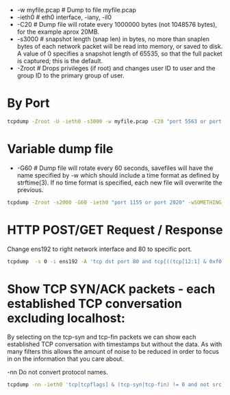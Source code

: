 <!-- TITLE: Tcpdump -->

* -w myfile.pcap  #  Dump to file myfile.pcap
* -ieth0                 # eth0 interface,  -iany, -il0
* -C20                  # Dump file will rotate every 1000000 bytes (not 1048576 bytes), for the example aprox 20MB.
* -s3000               # snapshot length (snap len) in bytes, no more than snaplen bytes of each network packet will be read into memory, or saved to disk.  A value of 0 specifies a snapshot length of 65535, so that the full packet is captured; this is the default.
* -Zroot                # Drops privileges (if root) and changes user ID to user and the group ID to the primary group of user.
# By Port

```sh
tcpdump -Zroot -U -ieth0 -s3000 -w myfile.pcap -C20 "port 5563 or port 15562"
```


# Variable dump file 
* -G60  # Dump file will rotate every 60 seconds, savefiles will have the name specified by -w which should include a time format as defined by strftime(3).  If no time format is specified, each new file will overwrite the previous.

```sh
tcpdump -Zroot -s2000 -G60 -ieth0 "port 1155 or port 2020" -wSOMETHING_201804.%F_%T_pcap 
```


# HTTP POST/GET Request / Response
Change ens192 to right network interface and 80 to specific port.

```sh
tcpdump  -s 0 -i ens192 -A 'tcp dst port 80 and tcp[((tcp[12:1] & 0xf0) >> 2):4] = 0x47455420 or tcp[((tcp[12:1] & 0xf0) >> 2):4] = 0x504F5354 or tcp[((tcp[12:1] & 0xf0) >> 2):4] = 0x48545450 or tcp[((tcp[12:1] & 0xf0) >> 2):4] = 0x3C21444F'
```

# Show TCP SYN/ACK packets - each established TCP conversation excluding localhost:

By selecting on the tcp-syn and tcp-fin packets we can show each established TCP conversation with timestamps but without the data. As with many filters this allows the amount of noise to be reduced in order to focus in on the information that you care about.

-nn  Do not convert protocol names.

```sh
tcpdump -nn -ieth0 'tcp[tcpflags] & (tcp-syn|tcp-fin) != 0 and not src and dst net 127.0.0.1'
```

